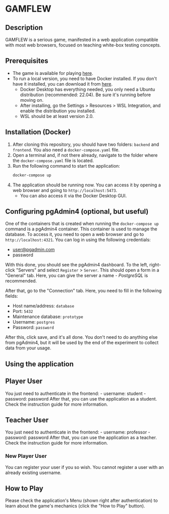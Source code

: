 # GAMFLEW

## Description
GAMFLEW is a serious game, manifested in a web application compatible with most web browsers, focused on teaching white-box testing concepts.

## Prerequisites
- The game is available for playing [here](https://fe.up.pt/gamflew/).
- To run a local version, you need to have Docker installed. If you don't have it installed, you can download it from [here](https://www.docker.com/products/docker-desktop).
  - Docker Desktop has everything needed, you only need a Ubuntu distribution (recommended: 22.04). Be sure it's running before moving on.
  - After installing, go the Settings > Resources > WSL Integration, and enable the distribution you installed.
  - WSL should be at least version 2.0.

## Installation (Docker)
1. After cloning this repository, you should have two folders: `backend` and `frontend`. You also need a `docker-compose.yaml` file.
2. Open a terminal and, if not there already, navigate to the folder where the `docker-compose.yaml` file is located.
3. Run the following command to start the application:
   ```bash
   docker-compose up
   ```
4. The application should be running now. You can access it by opening a web browser and going to `http://localhost:5473`.
    - You can also access it via the Docker Desktop GUI.

## Configuring pgAdmin4 (optional, but useful)
One of the containers that is created when running the `docker-compose up` command is a pgAdmin4 container. This container is used to manage the database. To access it, you need to open a web browser and go to `http://localhost:4321`. You can log in using the following credentials:
   - user@pgadmin.com
   - password

With this done, you should see the pgAdmin4 dashboard. To the left, right-click "Servers" and select ``Register`` > ``Server``. This should open a form in a "General" tab. Here, you can give the server a name - *PostgreSQL* is recommended.

After that, go to the "Connection" tab. Here, you need to fill in the following fields:
   - Host name/address: `database`
   - Port: `5432`
   - Maintenance database: `prototype`
   - Username: `postgres`
   - Password: `password`

After this, click save, and it's all done. You don't need to do anything else from pgAdmin4, but it will be used by the end of the experiment to collect data from your usage.

## Using the application

## Player User
You just need to authenticate in the frontend:
    - username: student
    - password: password
After that, you can use the application as a student. Check the instruction guide for more information.

## Teacher User
You just need to authenticate in the frontend:
    - username: professor
    - password: password
After that, you can use the application as a teacher. Check the instruction guide for more information.

### New Player User
You can register your user if you so wish. You cannot register a user with an already existing username.

## How to Play
Please check the application's Menu (shown right after authentication) to learn about the game's mechanics (click the "How to Play" button).
